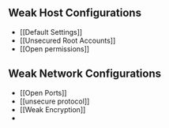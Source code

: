 ## Weak Host Configurations
- [[Default Settings]]
- [[Unsecured Root Accounts]]
- [[Open permissions]]

## Weak Network Configurations
- [[Open Ports]]
- [[unsecure protocol]] 
- [[Weak Encryption]]
- 
